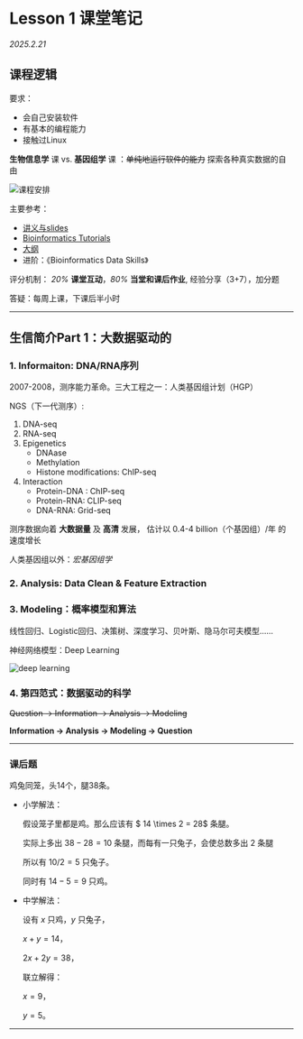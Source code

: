 # Lesson 1 课堂笔记

*2025.2.21*

##  课程逻辑

要求：
- 会自己安装软件
- 有基本的编程能力
- 接触过Linux

**生物信息学** 课 vs. **基因组学** 课 ：~~单纯地运行软件的能力~~ 探索各种真实数据的自由

![课程安排]()

主要参考：
- [讲义与slides](https://cloud.tsinghua.edu.cn/d/dcbb0944631a4291b34c/?p=%2F&mode=list)
- [Bioinformatics Tutorials](https://book.ncrnalab.org)
- [大纲](https://365.kdocs.cn/l/caAbfIt5y8Fk)
- 进阶：《Bioinformatics Data Skills》

评分机制：
*20%* **课堂互动**，*80%* **当堂和课后作业**, 经验分享（3+7），加分题

答疑：每周上课，下课后半小时

---

##  生信简介Part 1：大数据驱动的


### 1. Informaiton: DNA/RNA序列
2007-2008，测序能力革命。三大工程之一：人类基因组计划（HGP）

NGS（下一代测序）:

1. DNA-seq
2. RNA-seq
3. Epigenetics
    - DNAase
    - Methylation
    - Histone modifications: ChIP-seq
4. Interaction
    - Protein-DNA : ChIP-seq
    - Protein-RNA: CLIP-seq 
    - DNA-RNA: Grid-seq

测序数据向着 **大数据量** 及 **高清** 发展，
估计以 0.4-4 billion（个基因组）/年 的速度增长

人类基因组以外：*宏基因组学*

### 2. Analysis: Data Clean & Feature Extraction

### 3. Modeling：概率模型和算法

线性回归、Logistic回归、决策树、深度学习、贝叶斯、隐马尔可夫模型......

神经网络模型：Deep Learning

![deep learning]()

### 4. 第四范式：数据驱动的科学
~~Question -> Information -> Analysis -> Modeling~~

**Information -> Analysis -> Modeling -> Question**

---
### 课后题
鸡兔同笼，头14个，腿38条。

- 小学解法：

    假设笼子里都是鸡。那么应该有
    $ 14 \times 2 = 28$ 条腿。
    
    实际上多出 $38 - 28 = 10$ 条腿，而每有一只兔子，会使总数多出 $2$ 条腿

    所以有 $10 / 2 = 5$ 只兔子。

    同时有 $14 - 5 = 9$ 只鸡。

- 中学解法：

    设有 $x$ 只鸡，$y$ 只兔子，
    

    $x + y = 14$，
    
    $2x + 2y = 38$，
    
   联立解得：

    $x = 9$，
    
    $y = 5$。

---
